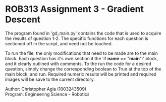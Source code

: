 # ROB313 Assignment 3 - Gradient Descent

The program found in 'gd_main.py' contains the code that is used to acquire the results of question 1-2. The specific
functions for each question is sectioned off in the script, and need not be touched. 

To run the file, the only modifications that need to be made are to the main block. Each question has it's own section
it the 'if __name__ == "__main__":' block, and it clearly outlined with comments. To the run the code for a desired
question, simply change the corresponding boolean to True at the top of the main block, and run. Required numeric 
results will be printed and required images will be save to the current directory.

Author: Christopher Agia (1003243509) \
Program: Engineering Science - Robotics
